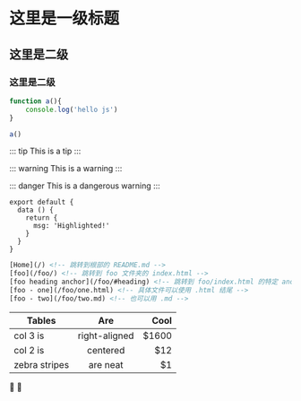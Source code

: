 
# 这里是一级标题

## 这里是二级
### 这里是二级

```js
function a(){
    console.log('hello js')
}

a()
```

::: tip
This is a tip
:::

::: warning
This is a warning
:::

::: danger
This is a dangerous warning
:::

``` js{4}
export default {
  data () {
    return {
      msg: 'Highlighted!'
    }
  }
}
```

```html
[Home](/) <!-- 跳转到根部的 README.md -->
[foo](/foo/) <!-- 跳转到 foo 文件夹的 index.html -->
[foo heading anchor](/foo/#heading) <!-- 跳转到 foo/index.html 的特定 anchor 位置 -->
[foo - one](/foo/one.html) <!-- 具体文件可以使用 .html 结尾 -->
[foo - two](/foo/two.md) <!-- 也可以用 .md -->
```


| Tables        | Are           | Cool  |
| ------------- |:-------------:| -----:|
| col 3 is      | right-aligned | $1600 |
| col 2 is      | centered      |   $12 |
| zebra stripes | are neat      |    $1 |

:tada: :100: